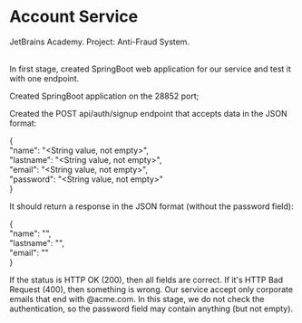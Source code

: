# Account Service

JetBrains Academy. Project: Anti-Fraud System.

</br>In first stage, created SpringBoot web application for our service and 
test it with one endpoint.

Created SpringBoot application on the 28852 port;

Created the POST api/auth/signup endpoint that accepts data in the JSON format:

{</br>
"name": "<String value, not empty>",</br>
"lastname": "<String value, not empty>",</br>
"email": "<String value, not empty>",</br>
"password": "<String value, not empty>"</br>
}</br>

It should return a response in the JSON format (without the password field):

{</br>
"name": "<String value>",</br>
"lastname": "<String value>",</br>
"email": "<String value>"</br>
}

If the status is HTTP OK (200), then all fields are correct.
If it's HTTP Bad Request (400), then something is wrong. 
Our service accept only corporate emails that end with @acme.com.
In this stage, we do not check the authentication, so the password field may contain anything (but not empty).

